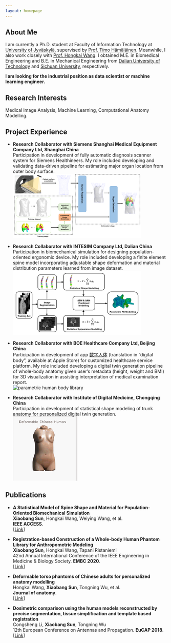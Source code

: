 ```yaml
---
layout: homepage
---
```


## About Me

I am currently a Ph.D. student at Faculty of Information Technology at [University of Jyväskylä](https://www.jyu.fi/it/fi), supervised by [Prof. Timo Hämäläinen](http://users.jyu.fi/~timoh/). Meanwhile, I also work closely with [Prof. Hongkai Wang](http://faculty.dlut.edu.cn/2014011045/en/index.htm). I obtained M.E. in Biomedical Engineering and B.E. in Mechanical Engineering from [Dalian University of Technology](https://en.dlut.edu.cn/) and [Sichuan University](https://en.scu.edu.cn/), respectively. 

**I am looking for the industrial position as data scientist or machine learning engineer.**

## Research Interests

Medical Image Analysis, Machine Learning, Computational Anatomy Modelling.

## Project Experience 

- **Research Collaborator with Siemens Shanghai Medical Equipment Company Ltd, Shanghai China**
  <br>
  Participation in development of fully automatic diagnosis scanner system for Siemens Healthineers. My role included developing and validating data-driven pipeline for estimating major organ location from outer body surface.
  <br>
  <img src="/assets/pipeline.PNG" alt="automatic scanning system" width="400" height="200">
  
- **Research Collaborator with INTESIM Company Ltd, Dalian China**
  <br>
  Participation in biomechanical simulation for designing population-oriented ergonomic device. My role included developing a finite element spine model incorporating adjustable shape deformation and material distribution parameters learned from image dataset.
  <br>
  <img src="/assets/flow.png" alt="deformable spine modelling" width="400" height="200">
  
- **Research Collaborator with BOE Healthcare Company Ltd, Beijing China**
  <br>
Participation in development of app [数字人体](https://apps.apple.com/cn/app/%E6%95%B0%E5%AD%97%E4%BA%BA%E4%BD%93/id1474729526) (translation in ”digital body”, available at Apple Store) for customized healthcare service platform. My role included developing a digital twin generation pipeline of whole-body anatomy given user’s metadata (height, weight and BMI) for 3D visualization in assisting interpretation of medical examination report.
  <br>
  <img src="/assets/lib.gif" alt="parametric human body library" width="400" height="200">
  
- **Research Collaborator with Institute of Digital Medicine, Chongqing China**
  <br>
Participation in development of statistical shape modeling of trunk anatomy for personalized digital twin generation.
  <br>
  <img src="/assets/ssm.gif" alt="statistical shape modelling" width="200" height="200">
  
## Publications

- **A Statistical Model of Spine Shape and Material for Population-Oriented Biomechanical Simulation**
  <br>
  **Xiaobang Sun**, Hongkai Wang, Weiying Wang, et al.
  <br>
  **IEEE ACCESS**.
  <br>
  [[Link](https://ieeexplore.ieee.org/iel7/6287639/9312710/09618930.pdf)] 

- **Registration-based Construction of a Whole-body Human Phantom Library for Anthropometric Modeling**
  <br>
  **Xiaobang Sun**, Hongkai Wang, Tapani Ristaniemi
  <br>
  42nd Annual International Conference of the IEEE Engineering in Medicine & Biology Society. **EMBC 2020**.
  <br>
  [[Link](https://ieeexplore.ieee.org/stamp/stamp.jsp?tp=&arnumber=9175295)]

- **Deformable torso phantoms of Chinese adults for personalized anatomy modelling**
  <br>
  Hongkai Wang, **Xiaobang Sun**, Tongning Wu, et al.
  <br>
  **Journal of anatomy**.
  <br>
  [[Link](https://onlinelibrary.wiley.com/doi/10.1111/joa.12815)]

- **Dosimetric comparison using the human models reconstructed by precise segmentation, tissue simplification and template based registration**
  <br>
  Congsheng Li, **Xiaobang Sun**, Tongning Wu
  <br>
  12th European Conference on Antennas and Propagation. **EuCAP 2018**.
  <br>
  [[Link](https://digital-library.theiet.org/content/conferences/10.1049/cp.2018.0494)]
